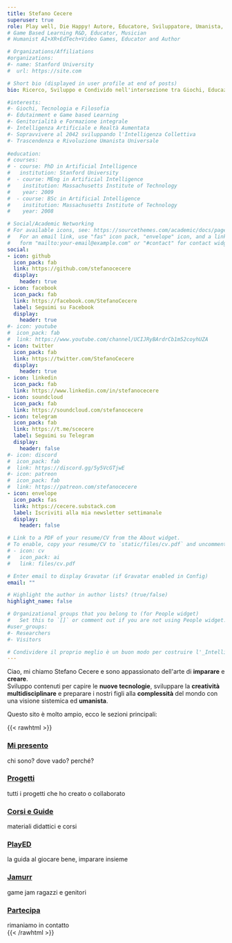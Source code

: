 ```yaml
---
title: Stefano Cecere
superuser: true
role: Play well, Die Happy! Autore, Educatore, Sviluppatore, Umanista, Papà.
# Game Based Learning R&D, Educator, Musician
# Humanist AI+XR+EdTech+Video Games, Educator and Author

# Organizations/Affiliations
#organizations:
#- name: Stanford University
#  url: https://site.com

# Short bio (displayed in user profile at end of posts)
bio: Ricerco, Sviluppo e Condivido nell'intersezione tra Giochi, Educazione, Tecnologie Digitali, Creatività, Filosofia e attivismo Umanista per una Politica 2042. Senza troppe aspettative ma almeno mi diverto nel tentativo :) ah e papà 2x

#interests:
#- Giochi, Tecnologia e Filosofia
#- Edutainment e Game based Learning
#- Genitorialità e Formazione integrale
#- Intelligenza Artificiale e Realtà Aumentata
#- Sopravvivere al 2042 sviluppando l'Intelligenza Collettiva
#- Trascendenza e Rivoluzione Umanista Universale
  
#education:
# courses:
# - course: PhD in Artificial Intelligence
#   institution: Stanford University
#  - course: MEng in Artificial Intelligence
#    institution: Massachusetts Institute of Technology
#    year: 2009
#  - course: BSc in Artificial Intelligence
#    institution: Massachusetts Institute of Technology
#    year: 2008

# Social/Academic Networking
# For available icons, see: https://sourcethemes.com/academic/docs/page-builder/#icons
#   For an email link, use "fas" icon pack, "envelope" icon, and a link in the
#   form "mailto:your-email@example.com" or "#contact" for contact widget.
social:
- icon: github
  icon_pack: fab
  link: https://github.com/stefanocecere
  display:
    header: true
- icon: facebook
  icon_pack: fab
  link: https://facebook.com/StefanoCecere
  label: Seguimi su Facebook
  display:
    header: true
#- icon: youtube
#  icon_pack: fab
#  link: https://www.youtube.com/channel/UCIJRyBArdrCb1m52coyhUZA
- icon: twitter
  icon_pack: fab
  link: https://twitter.com/StefanoCecere
  display:
    header: true
- icon: linkedin
  icon_pack: fab
  link: https://www.linkedin.com/in/stefanocecere
- icon: soundcloud
  icon_pack: fab
  link: https://soundcloud.com/stefanocecere
- icon: telegram
  icon_pack: fab
  link: https://t.me/scecere
  label: Seguimi su Telegram
  display:
    header: false
#- icon: discord
#  icon_pack: fab
#  link: https://discord.gg/5y5VcGTjwE
#- icon: patreon
#  icon_pack: fab
#  link: https://patreon.com/stefanocecere
- icon: envelope
  icon_pack: fas
  link: https://cecere.substack.com
  label: Iscriviti alla mia newsletter settimanale
  display:
    header: false

# Link to a PDF of your resume/CV from the About widget.
# To enable, copy your resume/CV to `static/files/cv.pdf` and uncomment the lines below.
# - icon: cv
#   icon_pack: ai
#   link: files/cv.pdf

# Enter email to display Gravatar (if Gravatar enabled in Config)
email: ""

# Highlight the author in author lists? (true/false)
highlight_name: false

# Organizational groups that you belong to (for People widget)
#   Set this to `[]` or comment out if you are not using People widget.
#user_groups:
#- Researchers
#- Visitors

# Condividere il proprio meglio è un buon modo per costruire l'_Intelligenza Collettiva_ di cui abbiamo disperatamente bisogno, e ispirare altri a fare lo stesso è ancora meglio.
---
```

Ciao, mi chiamo Stefano Cecere e sono appassionato dell'arte di **imparare** e **creare**.  
Sviluppo contenuti per capire le **nuove tecnologie**, sviluppare la **creatività multidisciplinare** e preparare i nostri figli alla **complessità** del mondo con una visione sistemica ed **umanista**.

Questo sito è molto ampio, ecco le sezioni principali:

{{< rawhtml >}}
<div class="row">
<div class="col-md">
    <h3><a href="/about">Mi presento</a></h3>
    chi sono? dove vado? perché?
    <h3><a href="/projects">Progetti</a></h3>
    tutti i progetti che ho creato o collaborato
    <h3><a href="/edu">Corsi e Guide</a></h3>
    materiali didattici e corsi
</div>
<div class="col-md">
    <h3><a href="/played">PlayED</a></h3>
    la guida al giocare bene, imparare insieme
    <h3><a href="/jamurr">Jamurr</a></h3>
    game jam ragazzi e genitori
    <h3><a href="/contact">Partecipa</a></h3>
    rimaniamo in contatto
</div>
</div>
{{< /rawhtml >}}
